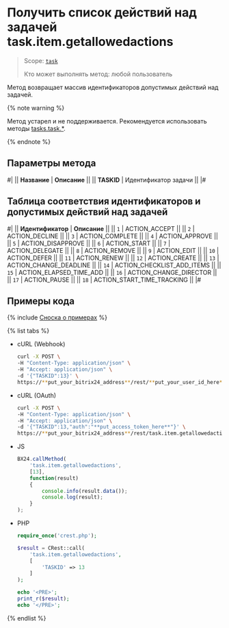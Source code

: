 # Получить список действий над задачей task.item.getallowedactions

> Scope: [`task`](../../../scopes/permissions.md)
>
> Кто может выполнять метод: любой пользователь

Метод возвращает массив идентификаторов допустимых действий над задачей.

{% note warning %}

Метод устарел и не поддерживается. Рекомендуется использовать методы [tasks.task.*](../../index.md).

{% endnote %}

## Параметры метода

#|
|| **Название** | **Описание** ||
|| **TASKID** | Идентификатор задачи ||
|#

## Таблица соответствия идентификаторов и допустимых действий над задачей

#|
|| **Идентификатор** | **Описание** ||
|| `1` | ACTION_ACCEPT ||
|| `2` | ACTION_DECLINE ||
|| `3` | ACTION_COMPLETE ||
|| `4` | ACTION_APPROVE ||
|| `5` | ACTION_DISAPPROVE ||
|| `6` | ACTION_START ||
|| `7` | ACTION_DELEGATE ||
|| `8` | ACTION_REMOVE ||
|| `9` | ACTION_EDIT ||
|| `10` | ACTION_DEFER ||
|| `11` | ACTION_RENEW ||
|| `12` | ACTION_CREATE ||
|| `13` | ACTION_CHANGE_DEADLINE ||
|| `14` | ACTION_CHECKLIST_ADD_ITEMS ||
|| `15` | ACTION_ELAPSED_TIME_ADD ||
|| `16` | ACTION_CHANGE_DIRECTOR ||
|| `17` | ACTION_PAUSE ||
|| `18` | ACTION_START_TIME_TRACKING ||
|#

## Примеры кода

{% include [Сноска о примерах](../../../../_includes/examples.md) %}

{% list tabs %}

- cURL (Webhook)

    ```bash
    curl -X POST \
    -H "Content-Type: application/json" \
    -H "Accept: application/json" \
    -d '{"TASKID":13}' \
    https://**put_your_bitrix24_address**/rest/**put_your_user_id_here**/**put_your_webhook_here**/task.item.getallowedactions
    ```

- cURL (OAuth)

    ```bash
    curl -X POST \
    -H "Content-Type: application/json" \
    -H "Accept: application/json" \
    -d '{"TASKID":13,"auth":"**put_access_token_here**"}' \
    https://**put_your_bitrix24_address**/rest/task.item.getallowedactions
    ```

- JS

    ```js
    BX24.callMethod(
        'task.item.getallowedactions',
        [13],
        function(result)
        {
            console.info(result.data());
            console.log(result);
        }
    );
    ```

- PHP

    ```php
    require_once('crest.php');

    $result = CRest::call(
        'task.item.getallowedactions',
        [
            'TASKID' => 13
        ]
    );

    echo '<PRE>';
    print_r($result);
    echo '</PRE>';
    ```

{% endlist %}